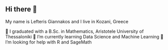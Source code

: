 ## Hi there 👋

My name is Lefteris Giannakos and I live in Kozani, Greece

🔭 I graduated with a B.Sc. in Mathematics, Aristotele University of Thessaloniki
🌱 I’m currently learning Data Science and Machine Learning
🤔 I’m looking for help with R and SageMath
<!--
**lef1/lef1** is a ✨ _special_ ✨ repository because its `README.md` (this file) appears on your GitHub profile.

Here are some ideas to get you started:

- 🔭 I graduated with a B.Sc. in Mathematics, Aristotele University of Thessaloniki
- 🌱 I’m currently learning Data Science and Machine Learning...
- 👯 I’m looking to collaborate on ...
- 🤔 I’m looking for help with ...
- 💬 Ask me about ...
- 📫 How to reach me: ...
- 😄 Pronouns: ...
- ⚡ Fun fact: ...
-->
